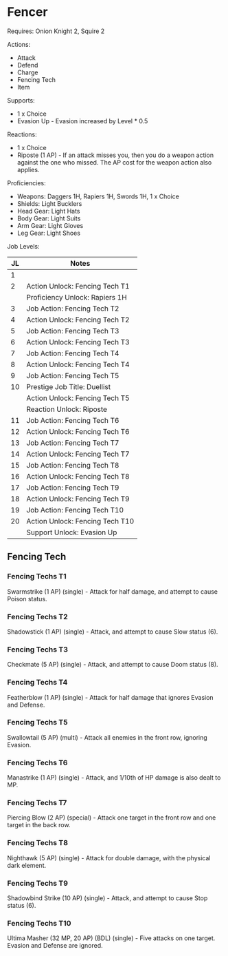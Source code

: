 # Fencer

Requires: Onion Knight 2, Squire 2

Actions:

- Attack
- Defend
- Charge
- Fencing Tech
- Item

Supports:

- 1 x Choice
- Evasion Up - Evasion increased by Level * 0.5

Reactions:

- 1 x Choice
- Riposte (1 AP) - If an attack misses you, then you do a weapon action against the one who missed. The AP cost for the weapon action also applies.

Proficiencies:

- Weapons: Daggers 1H, Rapiers 1H, Swords 1H, 1 x Choice
- Shields: Light Bucklers
- Head Gear: Light Hats
- Body Gear: Light Suits
- Arm Gear: Light Gloves
- Leg Gear: Light Shoes

Job Levels:

| JL | Notes |
| --- | --- |
| 1 | 
| 2 | Action Unlock: Fencing Tech T1
|   | Proficiency Unlock: Rapiers 1H
| 3 | Job Action: Fencing Tech T2
| 4 | Action Unlock: Fencing Tech T2
| 5 | Job Action: Fencing Tech T3
| 6 | Action Unlock: Fencing Tech T3
| 7 | Job Action: Fencing Tech T4
| 8 | Action Unlock: Fencing Tech T4
| 9 | Job Action: Fencing Tech T5
| 10 | Prestige Job Title: Duellist
|    | Action Unlock: Fencing Tech T5
|    | Reaction Unlock: Riposte
| 11 | Job Action: Fencing Tech T6
| 12 | Action Unlock: Fencing Tech T6
| 13 | Job Action: Fencing Tech T7
| 14 | Action Unlock: Fencing Tech T7
| 15 | Job Action: Fencing Tech T8
| 16 | Action Unlock: Fencing Tech T8
| 17 | Job Action: Fencing Tech T9
| 18 | Action Unlock: Fencing Tech T9
| 19 | Job Action: Fencing Tech T10
| 20 | Action Unlock: Fencing Tech T10
|    | Support Unlock: Evasion Up

## Fencing Tech

### Fencing Techs T1

Swarmstrike (1 AP) (single) - Attack for half damage, and attempt to cause Poison status.

### Fencing Techs T2

Shadowstick (1 AP) (single) - Attack, and attempt to cause Slow status (6).

### Fencing Techs T3

Checkmate (5 AP) (single) - Attack, and attempt to cause Doom status (8).

### Fencing Techs T4

Featherblow (1 AP) (single) - Attack for half damage that ignores Evasion and Defense.

### Fencing Techs T5

Swallowtail (5 AP) (multi) - Attack all enemies in the front row, ignoring Evasion.

### Fencing Techs T6

Manastrike (1 AP) (single) - Attack, and 1/10th of HP damage is also dealt to MP.

### Fencing Techs T7

Piercing Blow (2 AP) (special) - Attack one target in the front row and one target in the back row.

### Fencing Techs T8

Nighthawk (5 AP) (single) - Attack for double damage, with the physical dark element.

### Fencing Techs T9

Shadowbind Strike (10 AP) (single) - Attack, and attempt to cause Stop status (6).

### Fencing Techs T10

Ultima Masher (32 MP, 20 AP) (BDL) (single) - Five attacks on one target. Evasion and Defense are ignored.
